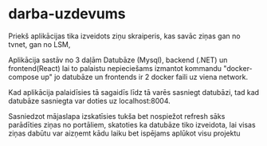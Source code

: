 # darba-uzdevums

Priekš aplikācijas tika izveidots ziņu skraiperis, kas savāc ziņas gan no tvnet, gan no LSM, 

Aplikācija sastāv no 3 daļām Datubāze (Mysql), backend (.NET) un frontend(React) lai to palaistu nepieciešams izmantot kommandu "docker-compose up" jo datubāze un frontends ir 2 docker faili uz viena network. 

Kad aplikācija palaidīsies tā sagaidīs līdz tā varēs sasniegt datubāzi, tad kad datubāze sasniegta var doties uz localhost:8004. 

Sasniedzot mājaslapa izskatīsies tukša bet nospiežot refresh sāks parādīties ziņas no portāliem, skatoties ka datubāze tiko izveidota, lai visas ziņas dabūtu var aizņemt kādu laiku bet ispējams aplūkot visu projektu
